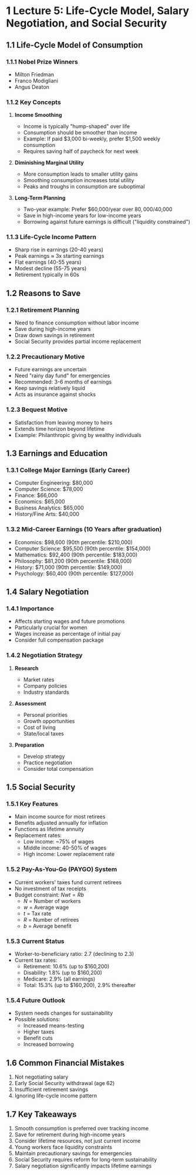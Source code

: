 # 1 Lecture 5: Life-Cycle Model, Salary Negotiation, and Social Security

## 1.1 Life-Cycle Model of Consumption

### 1.1.1 Nobel Prize Winners
- Milton Friedman
- Franco Modigliani
- Angus Deaton

### 1.1.2 Key Concepts
1. **Income Smoothing**
   - Income is typically "hump-shaped" over life
   - Consumption should be smoother than income
   - Example: If paid $3,000 bi-weekly, prefer $1,500 weekly consumption
   - Requires saving half of paycheck for next week

2. **Diminishing Marginal Utility**
   - More consumption leads to smaller utility gains
   - Smoothing consumption increases total utility
   - Peaks and troughs in consumption are suboptimal

3. **Long-Term Planning**
   - Two-year example: Prefer $60,000/year over $80,000/$40,000
   - Save in high-income years for low-income years
   - Borrowing against future earnings is difficult ("liquidity constrained")

### 1.1.3 Life-Cycle Income Pattern
- Sharp rise in earnings (20-40 years)
- Peak earnings ≈ 3x starting earnings
- Flat earnings (40-55 years)
- Modest decline (55-75 years)
- Retirement typically in 60s

## 1.2 Reasons to Save

### 1.2.1 Retirement Planning
- Need to finance consumption without labor income
- Save during high-income years
- Draw down savings in retirement
- Social Security provides partial income replacement

### 1.2.2 Precautionary Motive
- Future earnings are uncertain
- Need "rainy day fund" for emergencies
- Recommended: 3-6 months of earnings
- Keep savings relatively liquid
- Acts as insurance against shocks

### 1.2.3 Bequest Motive
- Satisfaction from leaving money to heirs
- Extends time horizon beyond lifetime
- Example: Philanthropic giving by wealthy individuals

## 1.3 Earnings and Education

### 1.3.1 College Major Earnings (Early Career)
- Computer Engineering: $80,000
- Computer Science: $78,000
- Finance: $66,000
- Economics: $65,000
- Business Analytics: $65,000
- History/Fine Arts: $40,000

### 1.3.2 Mid-Career Earnings (10 Years after graduation)
- Economics: $98,600 (90th percentile: $210,000)
- Computer Science: $95,500 (90th percentile: $154,000)
- Mathematics: $92,400 (90th percentile: $183,000)
- Philosophy: $81,200 (90th percentile: $168,000)
- History: $71,000 (90th percentile: $149,000)
- Psychology: $60,400 (90th percentile: $127,000)

## 1.4 Salary Negotiation

### 1.4.1 Importance
- Affects starting wages and future promotions
- Particularly crucial for women
- Wages increase as percentage of initial pay
- Consider full compensation package

### 1.4.2 Negotiation Strategy
1. **Research**
   - Market rates
   - Company policies
   - Industry standards

2. **Assessment**
   - Personal priorities
   - Growth opportunities
   - Cost of living
   - State/local taxes

3. **Preparation**
   - Develop strategy
   - Practice negotiation
   - Consider total compensation

## 1.5 Social Security

### 1.5.1 Key Features
- Main income source for most retirees
- Benefits adjusted annually for inflation
- Functions as lifetime annuity
- Replacement rates:
  - Low income: ~75% of wages
  - Middle income: 40-50% of wages
  - High income: Lower replacement rate

### 1.5.2 Pay-As-You-Go (PAYGO) System
- Current workers' taxes fund current retirees
- No investment of tax receipts
- Budget constraint: $Nwt = Rb$
  - $N$ = Number of workers
  - $w$ = Average wage
  - $t$ = Tax rate
  - $R$ = Number of retirees
  - $b$ = Average benefit

### 1.5.3 Current Status
- Worker-to-beneficiary ratio: 2.7 (declining to 2.3)
- Current tax rates:
  - Retirement: 10.6% (up to $160,200)
  - Disability: 1.8% (up to $160,200)
  - Medicare: 2.9% (all earnings)
  - Total: 15.3% (up to $160,200), 2.9% thereafter

### 1.5.4 Future Outlook
- System needs changes for sustainability
- Possible solutions:
  - Increased means-testing
  - Higher taxes
  - Benefit cuts
  - Increased borrowing

## 1.6 Common Financial Mistakes
1. Not negotiating salary
2. Early Social Security withdrawal (age 62)
3. Insufficient retirement savings
4. Ignoring life-cycle income pattern

## 1.7 Key Takeaways
1. Smooth consumption is preferred over tracking income
2. Save for retirement during high-income years
3. Consider lifetime resources, not just current income
4. Young workers face liquidity constraints
5. Maintain precautionary savings for emergencies
6. Social Security requires reform for long-term sustainability
7. Salary negotiation significantly impacts lifetime earnings
